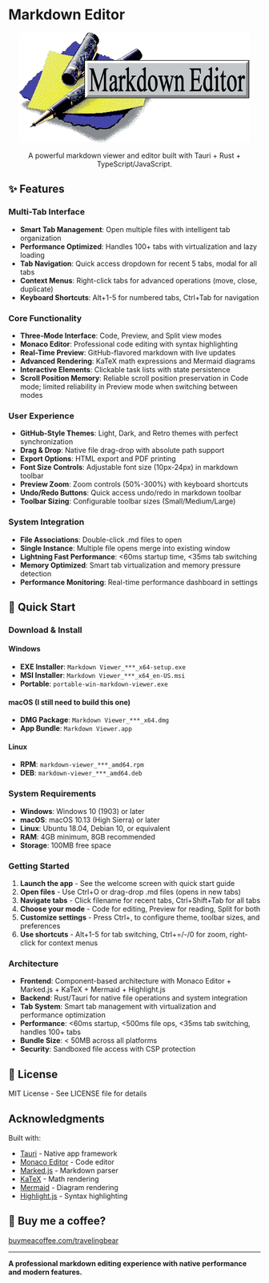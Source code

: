 # Markdown Editor

<p align="center">
  <img src="MarkdownEditorAboutImage.png" alt="Markdown Editor Splash Screen">
</p>

<p align="center">A powerful markdown viewer and editor built with Tauri + Rust + TypeScript/JavaScript.</p>

## ✨ Features

### Multi-Tab Interface
- **Smart Tab Management**: Open multiple files with intelligent tab organization
- **Performance Optimized**: Handles 100+ tabs with virtualization and lazy loading
- **Tab Navigation**: Quick access dropdown for recent 5 tabs, modal for all tabs
- **Context Menus**: Right-click tabs for advanced operations (move, close, duplicate)
- **Keyboard Shortcuts**: Alt+1-5 for numbered tabs, Ctrl+Tab for navigation

### Core Functionality
- **Three-Mode Interface**: Code, Preview, and Split view modes
- **Monaco Editor**: Professional code editing with syntax highlighting
- **Real-Time Preview**: GitHub-flavored markdown with live updates
- **Advanced Rendering**: KaTeX math expressions and Mermaid diagrams
- **Interactive Elements**: Clickable task lists with state persistence
- **Scroll Position Memory**: Reliable scroll position preservation in Code mode; limited reliability in Preview mode when switching between modes

### User Experience
- **GitHub-Style Themes**: Light, Dark, and Retro themes with perfect synchronization
- **Drag & Drop**: Native file drag-drop with absolute path support
- **Export Options**: HTML export and PDF printing
- **Font Size Controls**: Adjustable font size (10px-24px) in markdown toolbar
- **Preview Zoom**: Zoom controls (50%-300%) with keyboard shortcuts
- **Undo/Redo Buttons**: Quick access undo/redo in markdown toolbar
- **Toolbar Sizing**: Configurable toolbar sizes (Small/Medium/Large)

### System Integration
- **File Associations**: Double-click .md files to open
- **Single Instance**: Multiple file opens merge into existing window
- **Lightning Fast Performance**: <60ms startup time, <35ms tab switching
- **Memory Optimized**: Smart tab virtualization and memory pressure detection
- **Performance Monitoring**: Real-time performance dashboard in settings

## 🚀 Quick Start

### Download & Install

#### Windows
- **EXE Installer**: `Markdown Viewer_***_x64-setup.exe`
- **MSI Installer**: `Markdown Viewer_***_x64_en-US.msi`
- **Portable**: `portable-win-markdown-viewer.exe`

#### macOS (I still need to build this one)
- **DMG Package**: `Markdown Viewer_***_x64.dmg`
- **App Bundle**: `Markdown Viewer.app`

#### Linux
- **RPM**: `markdown-viewer_***_amd64.rpm`
- **DEB**: `markdown-viewer_***_amd64.deb`

### System Requirements
- **Windows**: Windows 10 (1903) or later
- **macOS**: macOS 10.13 (High Sierra) or later
- **Linux**: Ubuntu 18.04, Debian 10, or equivalent
- **RAM**: 4GB minimum, 8GB recommended
- **Storage**: 100MB free space

### Getting Started
1. **Launch the app** - See the welcome screen with quick start guide
2. **Open files** - Use Ctrl+O or drag-drop .md files (opens in new tabs)
3. **Navigate tabs** - Click filename for recent tabs, Ctrl+Shift+Tab for all tabs
4. **Choose your mode** - Code for editing, Preview for reading, Split for both
5. **Customize settings** - Press Ctrl+, to configure theme, toolbar sizes, and preferences
6. **Use shortcuts** - Alt+1-5 for tab switching, Ctrl+=/-/0 for zoom, right-click for context menus

### Architecture
- **Frontend**: Component-based architecture with Monaco Editor + Marked.js + KaTeX + Mermaid + Highlight.js
- **Backend**: Rust/Tauri for native file operations and system integration
- **Tab System**: Smart tab management with virtualization and performance optimization
- **Performance**: <60ms startup, <500ms file ops, <35ms tab switching, handles 100+ tabs
- **Bundle Size**: < 50MB across all platforms
- **Security**: Sandboxed file access with CSP protection

## 📄 License

MIT License - See LICENSE file for details

## Acknowledgments

Built with:
- [Tauri](https://tauri.app/) - Native app framework
- [Monaco Editor](https://microsoft.github.io/monaco-editor/) - Code editor
- [Marked.js](https://marked.js.org/) - Markdown parser
- [KaTeX](https://katex.org/) - Math rendering
- [Mermaid](https://mermaid.js.org/) - Diagram rendering
- [Highlight.js](https://highlightjs.org/) - Syntax highlighting

## 🙏 Buy me a coffee?

[buymeacoffee.com/travelingbear](https://buymeacoffee.com/travelingbear)

---

**A professional markdown editing experience with native performance and modern features.**

